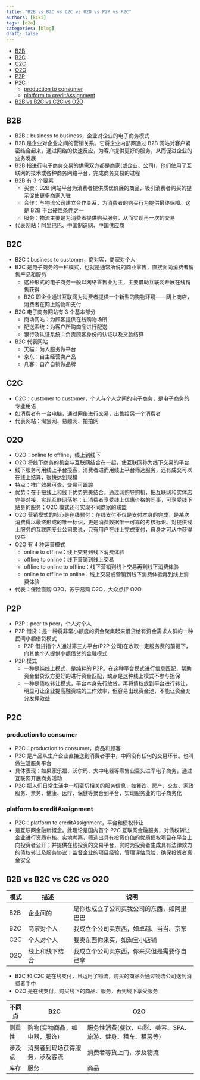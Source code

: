 ```yaml
---
title: "B2B vs B2C vs C2C vs O2O vs P2P vs P2C"
authors: [kiki]
tags: [o2o]
categories: [blog]
draft: false
---
```


- [B2B](#b2b)
- [B2C](#b2c)
- [C2C](#c2c)
- [O2O](#o2o)
- [P2P](#p2p)
- [P2C](#p2c)
  - [production to consumer](#production-to-consumer)
  - [platform to creditAssignment](#platform-to-creditassignment)
- [B2B vs B2C vs C2C vs O2O](#b2b-vs-b2c-vs-c2c-vs-o2o)

## B2B

- B2B：business to business，企业对企业的电子商务模式
- B2B 是企业对企业之间的营销关系。它将企业内部网通过 B2B 网站对客户紧密结合起来，通过网络的快速反应，为客户提供更好的服务，从而促进企业的业务发展
- B2B 指进行电子商务交易的供需双方都是商家(或企业、公司)，他们使用了互联网的技术或各种商务网络平台，完成商务交易的过程
- B2B 有 3 个要素
  - 买卖：B2B 网站平台为消费者提供质优价廉的商品，吸引消费者购买的提示促使更多商家入驻
  - 合作：与物流公司建立合作关系，为消费者的购买行为提供最终保障。这是 B2B 平台硬性条件之一
  - 服务：物流主要是为消费者提供购买服务，从而实现再一次的交易
- 代表网站：阿里巴巴、中国制造网、中国供应商

## B2C

- B2C：business to customer，商对客，商家对个人
- B2C 是电子商务的一种模式，也就是通常所说的商业零售，直接面向消费者销售产品和服务
  - 这种形式的电子商务一般以网络零售业为主，主要借助互联网开展在线销售获得
  - B2C 即企业通过互联网为消费者提供一个新型的购物环境——网上商店，消费者在网上购物和支付
- B2C 电子商务网站有 3 个基本部分
  - 商场网站：为顾客提供在线购物场所
  - 配送系统：为客户所购商品进行配送
  - 银行及认证系统：负责顾客身份的认证以及货款结算
- B2C 代表网站
  - 天猫：为人服务做平台
  - 京东：自主经营卖产品
  - 凡客：自产自销做品牌

## C2C

- C2C：customer to customer，个人与个人之间的电子商务，是电子商务的专业用语
- 如消费者有一台电脑，通过网络进行交易，出售给另一个消费者
- 代表网站：淘宝网、易趣网、拍拍网

## O2O

- O2O：online to offline，线上到线下
- O2O 将线下商务的机会与互联网结合在一起，使互联网称为线下交易的平台
- 线下服务可用线上平台揽客，消费者进而用线上平台筛选服务，还有成交可以在线上结算，很快达到规模
- 特点：推广效果可查，交易可跟踪
- 优势：在于把线上和线下优势完美结合。通过网购导购机，把互联网和实体店完美对接，实现互联网落地；让消费者享受线上优惠价格的同事，可享受线下贴身的服务；O2O 模式还可实现不同商家的联盟
- O2O 营销模式的核心是在线预付：在线支付不仅是支付本身的完成，是某次消费得以最终形成的唯一标识，更是消费数据唯一可靠的考核标识。对提供线上服务的互联网专业公司来说，只有用户在线上完成支付，自身才可从中获得收益
- O2O 有 4 种运营模式
  - online to offline：线上交易到线下消费体验
  - offline to online：线下营销到线上交易
  - offline to online to offline：线下营销到线上交易再到线下消费体验
  - online to offline to online：线上交易或营销到线下消费体验再到线上消费体验
- 代表：保险直购 O2O，苏宁易购 O2O，大众点评 O2O

## P2P

- P2P：peer to peer，个人对个人
- P2P 借贷：是一种将非常小额度的资金聚集起来借贷给有资金需求人群的一种民间小额借贷模式
  - P2P 借贷指个人通过第三方平台(P2P 公司)在收取一定服务费的前提下，向其他个人提供小额借贷的金融模式
- P2P 模式
  - 一种是纯线上模式，是纯粹的 P2P。在这种平台模式进行信息匹配，帮助资金借贷双方更好的进行资金匹配，缺点是这种线上模式不参与担保
  - 一种是债权转让模式，平台本身先行放贷，再将债权放到平台进行转让，明显可让企业提高融资端的工作效率，但容易出现资金池，不能让资金充分发挥效益

## P2C

### production to consumer

- P2C：production to consumer，商品和顾客
- P2C 是产品从生产企业直接送到消费者手中，中间没有任何的交易环节。也叫做生活服务平台
- 具体表现：如果家乐福、沃尔玛、大中电器等零售业巨头进军电子商务，通过互联网开展商务活动
- P2C 把人们日常生活中一切密切相关的服务信息，如餐饮、房产、交友、家政服务、票务、健康、医疗、保健等聚合到平台，实现服务业的电子商务化

### platform to creditAssignment

- P2C：platform to creditAssignment，平台和债权转让
- 是互联网金融新概念。此理论是国内首个 P2C 互联网金融服务，对债权转让企业进行资质审核、实地考察，筛选出具有投资价值的优质债权项目在平台上向投资者公开；并提供在线投资的交易平台，实时为投资者生成具有法律效力的债权转让及服务协议；监督企业的项目经验，管理评估风险，确保投资者资金安全

## B2B vs B2C vs C2C vs O2O

| 模式 | 描述 | 说明 |
| --- | --- | --- |
| B2B | 企业间的 | 是你也成立了公司买我公司的东西，如阿里巴巴 |
| B2C | 商家对个人 | 我成立个公司卖东西，如卓越、当当、京东 |
| C2C | 个人对个人 | 我卖东西你来买，如淘宝小店铺 |
| O2O | 线上和线下结合 | 我成立个公司卖东西，你来买但是需要你自己拿 |

- B2C 和 C2C 是在线支付，且运用了物流，购买的商品会通过物流公司送到消费者手中
- O2O 是在线支付，购买线下的商品、服务，再到线下享受服务

| 不同点 | B2C | O2O |
| --- | --- | --- |
| 侧重性 | 购物(实物商品，如电器，服饰) | 服务性消费(餐饮、电影、美容、SPA、旅游、健身、租车、租房等) |
| 涉及点 | 消费者到现场获得服务，涉及客流 | 消费者等货上门，涉及物流 |
| 库存 | 服务 | 商品 |
